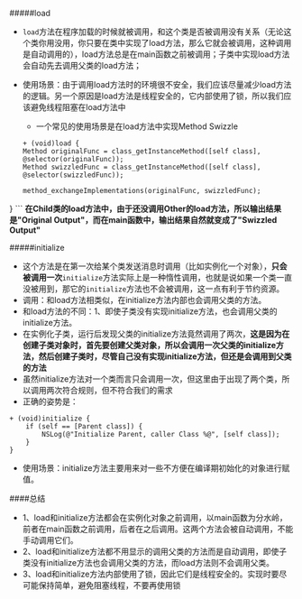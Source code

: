 #####load
- `load`方法在程序加载的时候就被调用，和这个类是否被调用没有关系（无论这个类你用没用，你只要在类中实现了load方法，那么它就会被调用，这种调用是自动调用的），load方法总是在main函数之前被调用；子类中实现load方法会自动先去调用父类的load方法；
- 使用场景：由于调用load方法时的环境很不安全，我们应该尽量减少load方法的逻辑。另一个原因是load方法是线程安全的，它内部使用了锁，所以我们应该避免线程阻塞在load方法中
    - 一个常见的使用场景是在load方法中实现Method Swizzle
    
    ```
    + (void)load {
    Method originalFunc = class_getInstanceMethod([self class], @selector(originalFunc));
    Method swizzledFunc = class_getInstanceMethod([self class], @selector(swizzledFunc));

    method_exchangeImplementations(originalFunc, swizzledFunc);
}
    ```
**在Child类的load方法中，由于还没调用Other的load方法，所以输出结果是"Original Output"，而在main函数中，输出结果自然就变成了"Swizzled Output"**

#####initialize
- 这个方法是在第一次给某个类发送消息时调用（比如实例化一个对象），**只会被调用一次**`initialize`方法实际上是一种惰性调用，也就是说如果一个类一直没被用到，那它的`initialize`方法也不会被调用，这一点有利于节约资源。
- 调用：和load方法相类似，在initialize方法内部也会调用父类的方法。
- 和load方法的不同：1、即使子类没有实现initialize方法，也会调用父类的initialize方法。
- 在实例化子类，运行后发现父类的initialize方法竟然调用了两次，**这是因为在创建子类对象时，首先要创建父类对象，所以会调用一次父类的initialize方法，然后创建子类时，尽管自己没有实现initialize方法，但还是会调用到父类的方法**
- 虽然initialize方法对一个类而言只会调用一次，但这里由于出现了两个类，所以调用两次符合规则，但不符合我们的需求
- 正确的姿势是：

```
+ (void)initialize {
    if (self == [Parent class]) {
        NSLog(@"Initialize Parent, caller Class %@", [self class]);
    }
}
```
- 使用场景：initialize方法主要用来对一些不方便在编译期初始化的对象进行赋值。


####总结

- 1、load和initialize方法都会在实例化对象之前调用，以main函数为分水岭，前者在main函数之前调用，后者在之后调用。这两个方法会被自动调用，不能手动调用它们。
- 2、load和initialize方法都不用显示的调用父类的方法而是自动调用，即使子类没有initialize方法也会调用父类的方法，而load方法则不会调用父类。
- 3、load和initialize方法内部使用了锁，因此它们是线程安全的。实现时要尽可能保持简单，避免阻塞线程，不要再使用锁

